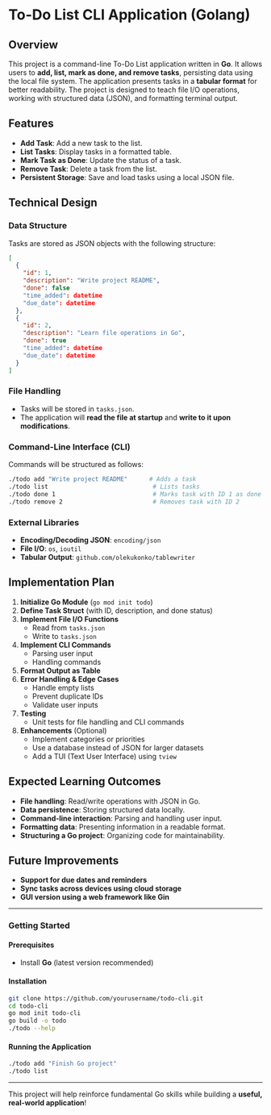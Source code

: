 # To-Do List CLI Application (Golang)

## Overview
This project is a command-line To-Do List application written in **Go**. It allows users to **add, list, mark as done, and remove tasks**, persisting data using the local file system. The application presents tasks in a **tabular format** for better readability. The project is designed to teach file I/O operations, working with structured data (JSON), and formatting terminal output.

## Features
- **Add Task**: Add a new task to the list.
- **List Tasks**: Display tasks in a formatted table.
- **Mark Task as Done**: Update the status of a task.
- **Remove Task**: Delete a task from the list.
- **Persistent Storage**: Save and load tasks using a local JSON file.

## Technical Design

### Data Structure
Tasks are stored as JSON objects with the following structure:
```json
[
  {
    "id": 1,
    "description": "Write project README",
    "done": false
    "time_added": datetime
    "due_date": datetime
  },
  {
    "id": 2,
    "description": "Learn file operations in Go",
    "done": true
    "time_added": datetime
    "due_date": datetime
  }
]
```

### File Handling
- Tasks will be stored in `tasks.json`.
- The application will **read the file at startup** and **write to it upon modifications**.

### Command-Line Interface (CLI)
Commands will be structured as follows:
```sh
./todo add "Write project README"      # Adds a task
./todo list                             # Lists tasks
./todo done 1                           # Marks task with ID 1 as done
./todo remove 2                         # Removes task with ID 2
```

### External Libraries
- **Encoding/Decoding JSON**: `encoding/json`
- **File I/O**: `os`, `ioutil`
- **Tabular Output**: `github.com/olekukonko/tablewriter`

## Implementation Plan
1. **Initialize Go Module** (`go mod init todo`)
2. **Define Task Struct** (with ID, description, and done status)
3. **Implement File I/O Functions**
   - Read from `tasks.json`
   - Write to `tasks.json`
4. **Implement CLI Commands**
   - Parsing user input
   - Handling commands
5. **Format Output as Table**
6. **Error Handling & Edge Cases**
   - Handle empty lists
   - Prevent duplicate IDs
   - Validate user inputs
7. **Testing**
   - Unit tests for file handling and CLI commands
8. **Enhancements** (Optional)
   - Implement categories or priorities
   - Use a database instead of JSON for larger datasets
   - Add a TUI (Text User Interface) using `tview`

## Expected Learning Outcomes
- **File handling**: Read/write operations with JSON in Go.
- **Data persistence**: Storing structured data locally.
- **Command-line interaction**: Parsing and handling user input.
- **Formatting data**: Presenting information in a readable format.
- **Structuring a Go project**: Organizing code for maintainability.

## Future Improvements
- **Support for due dates and reminders**
- **Sync tasks across devices using cloud storage**
- **GUI version using a web framework like Gin**

---
### Getting Started
#### Prerequisites
- Install **Go** (latest version recommended)

#### Installation
```sh
git clone https://github.com/yourusername/todo-cli.git
cd todo-cli
go mod init todo-cli
go build -o todo
./todo --help
```

#### Running the Application
```sh
./todo add "Finish Go project"
./todo list
```

---
This project will help reinforce fundamental Go skills while building a **useful, real-world application**!

